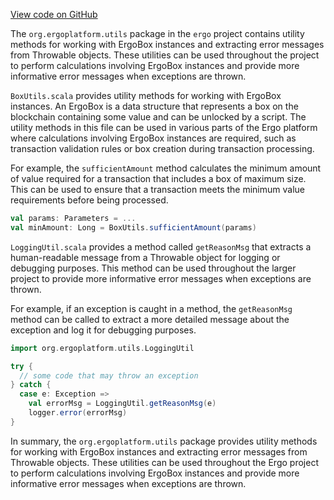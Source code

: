 [View code on GitHub](https://github.com/ergoplatform/ergo/.autodoc/docs/json/src/main/scala/org/ergoplatform/utils)

The `org.ergoplatform.utils` package in the `ergo` project contains utility methods for working with ErgoBox instances and extracting error messages from Throwable objects. These utilities can be used throughout the project to perform calculations involving ErgoBox instances and provide more informative error messages when exceptions are thrown.

`BoxUtils.scala` provides utility methods for working with ErgoBox instances. An ErgoBox is a data structure that represents a box on the blockchain containing some value and can be unlocked by a script. The utility methods in this file can be used in various parts of the Ergo platform where calculations involving ErgoBox instances are required, such as transaction validation rules or box creation during transaction processing.

For example, the `sufficientAmount` method calculates the minimum amount of value required for a transaction that includes a box of maximum size. This can be used to ensure that a transaction meets the minimum value requirements before being processed.

```scala
val params: Parameters = ...
val minAmount: Long = BoxUtils.sufficientAmount(params)
```

`LoggingUtil.scala` provides a method called `getReasonMsg` that extracts a human-readable message from a Throwable object for logging or debugging purposes. This method can be used throughout the larger project to provide more informative error messages when exceptions are thrown.

For example, if an exception is caught in a method, the `getReasonMsg` method can be called to extract a more detailed message about the exception and log it for debugging purposes.

```scala
import org.ergoplatform.utils.LoggingUtil

try {
  // some code that may throw an exception
} catch {
  case e: Exception => 
    val errorMsg = LoggingUtil.getReasonMsg(e)
    logger.error(errorMsg)
}
```

In summary, the `org.ergoplatform.utils` package provides utility methods for working with ErgoBox instances and extracting error messages from Throwable objects. These utilities can be used throughout the Ergo project to perform calculations involving ErgoBox instances and provide more informative error messages when exceptions are thrown.

